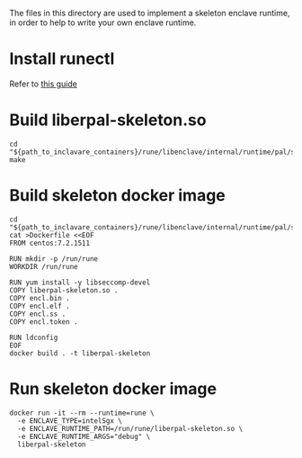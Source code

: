 The files in this directory are used to implement a skeleton enclave runtime,
in order to help to write your own enclave runtime.

# Install runectl
Refer to [this guide](https://github.com/alibaba/inclavare-containers/tree/master/runectl)

# Build liberpal-skeleton.so
```shell
cd "${path_to_inclavare_containers}/rune/libenclave/internal/runtime/pal/skeleton"
make
```

# Build skeleton docker image
```shell
cd "${path_to_inclavare_containers}/rune/libenclave/internal/runtime/pal/skeleton"
cat >Dockerfile <<EOF
FROM centos:7.2.1511

RUN mkdir -p /run/rune
WORKDIR /run/rune

RUN yum install -y libseccomp-devel
COPY liberpal-skeleton.so .
COPY encl.bin .
COPY encl.elf .
COPY encl.ss .
COPY encl.token .

RUN ldconfig
EOF
docker build . -t liberpal-skeleton
```

# Run skeleton docker image
```shell
docker run -it --rm --runtime=rune \
  -e ENCLAVE_TYPE=intelSgx \
  -e ENCLAVE_RUNTIME_PATH=/run/rune/liberpal-skeleton.so \
  -e ENCLAVE_RUNTIME_ARGS="debug" \
  liberpal-skeleton
```
